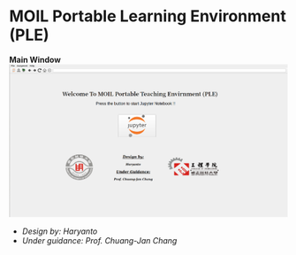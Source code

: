 # MOIL Portable Learning Environment (PLE)
**Main Window**
![](./assets/test.png)

- *Design by: Haryanto*
- *Under guidance: Prof. Chuang-Jan Chang*